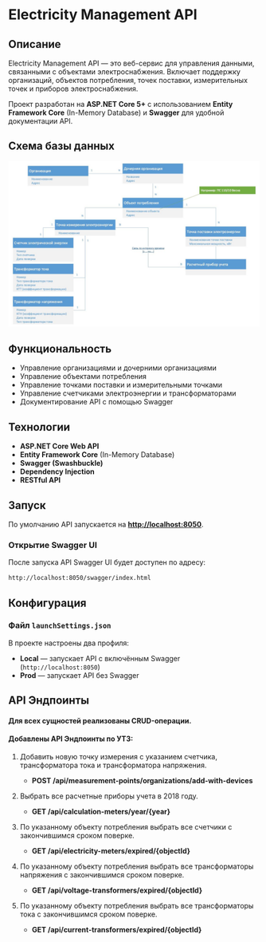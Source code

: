 # Electricity Management API

## Описание

Electricity Management API — это веб-сервис для управления данными, связанными с объектами электроснабжения. Включает поддержку организаций, объектов потребления, точек поставки, измерительных точек и приборов электроснабжения.

Проект разработан на **ASP.NET Core 5+** с использованием **Entity Framework Core** (In-Memory Database) и **Swagger** для удобной документации API.

## Схема базы данных
![Схема базы данных](database%20design/Database%20schema.jpg)


## Функциональность

- Управление организациями и дочерними организациями
- Управление объектами потребления
- Управление точками поставки и измерительными точками
- Управление счетчиками электроэнергии и трансформаторами
- Документирование API с помощью Swagger

## Технологии

- **ASP.NET Core Web API**
- **Entity Framework Core** (In-Memory Database)
- **Swagger (Swashbuckle)**
- **Dependency Injection**
- **RESTful API**

## Запуск

По умолчанию API запускается на **<http://localhost:8050>**.

### Открытие Swagger UI

После запуска API Swagger UI будет доступен по адресу:

```sh
http://localhost:8050/swagger/index.html
```

## Конфигурация

### Файл `launchSettings.json`

В проекте настроены два профиля:

- **Local** — запускает API с включённым Swagger (`http://localhost:8050`)
- **Prod** — запускает API без Swagger

## API Эндпоинты

#### Для всех сущностей реализованы CRUD-операции.

#### Добавлены API Эндпоинты по УТЗ:

1. Добавить новую точку измерения с указанием счетчика, трансформатора тока и трансформатора напряжения.

    - ****POST /api/measurement-points/organizations/add-with-devices****

2. Выбрать все расчетные приборы учета в 2018 году.
    - ****GET /api/calculation-meters/year/{year}****

3. По указанному объекту потребления выбрать все счетчики с закончившимся сроком поверке.
    - ****GET /api/electricity-meters/expired/{objectId}****
4. По указанному объекту потребления выбрать все трансформаторы напряжения с закончившимся сроком поверке.
    - ****GET /api/voltage-transformers/expired/{objectId}****
5. По указанному объекту потребления выбрать все трансформаторы тока с закончившимся сроком поверке.
    - ****GET /api/current-transformers/expired/{objectId}****
